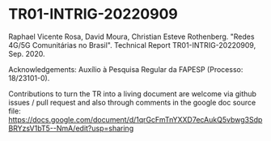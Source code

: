 # TR01-INTRIG-20220909
Raphael Vicente Rosa, David Moura, Christian Esteve Rothenberg. "Redes 4G/5G Comunitárias no Brasil". Technical Report TR01-INTRIG-20220909, Sep. 2020. 

Acknowledgements: Auxílio à Pesquisa Regular da FAPESP (Processo: 18/23101-0).

Contributions to turn the TR into a living document are welcome via github issues / pull request and also through comments in the google doc source file: https://docs.google.com/document/d/1qrGcFmTnYXXD7ecAukQ5vbwg3SdpBRYzsV1bT5--NmA/edit?usp=sharing
